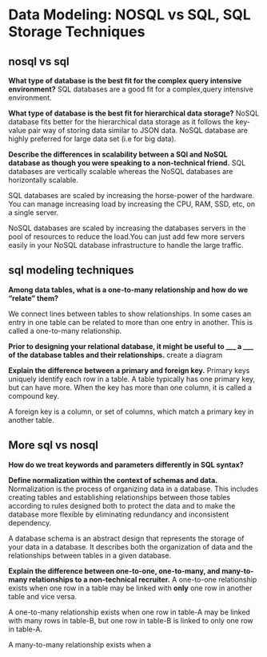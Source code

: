 # Data Modeling: NOSQL vs SQL, SQL Storage Techniques

## nosql vs sql

**What type of database is the best fit for the complex query intensive environment?**
SQL databases are a good fit for a complex,query intensive environment.

**What type of database is the best fit for hierarchical data storage?**
NoSQL database fits better for the hierarchical data storage as it follows the key-value pair way of storing data similar to JSON data. NoSQL database are highly preferred for large data set (i.e for big data).

**Describe the differences in scalability between a SQl and NoSQL database as though you were speaking to a non-technical friend.**
SQL databases are vertically scalable whereas the NoSQL databases are horizontally scalable. 

SQL databases are scaled by increasing the horse-power of the hardware. You can manage increasing load by increasing the CPU, RAM, SSD, etc, on a single server.

 NoSQL databases are scaled by increasing the databases servers in the pool of resources to reduce the load.You can just add few more servers easily in your NoSQL database infrastructure to handle the large traffic.

## sql modeling techniques

**Among data tables, what is a one-to-many relationship and how do we “relate” them?**

We connect lines between tables to show relationships.  In some cases an entry in one table can be related to more than one entry in another.  This is called a one-to-many relationship. 

**Prior to designing your relational database, it might be useful to ___ a ___ of the database tables and their relationships.**
create a diagram

**Explain the difference between a primary and foreign key.**
Primary keys uniquely identify each row in a table.  A table typically has one primary key, but can have more.  When the key has more than one column, it is called a compound key.

A foreign key is a column, or set of columns, which match a primary key in another table.

## More sql vs nosql

**How do we treat keywords and parameters differently in SQL syntax?**

**Define normalization within the context of schemas and data.**
Normalization is the process of organizing data in a database. This includes creating tables and establishing relationships between those tables according to rules designed both to protect the data and to make the database more flexible by eliminating redundancy and inconsistent dependency.

A database schema is an abstract design that represents the storage of your data in a database. It describes both the organization of data and the relationships between tables in a given database.

**Explain the difference between one-to-one, one-to-many, and many-to-many relationships to a non-technical recruiter.**
A one-to-one relationship exists when one row in a table may be linked with **only** one row in another table and vice versa.

A one-to-many relationship exists when one row in table-A may be linked with many rows in table-B, but one row in table-B is linked to only one row in table-A. 

A many-to-many relationship exists when a 
